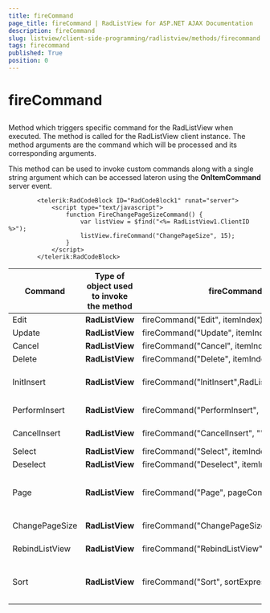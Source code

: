```yaml
---
title: fireCommand
page_title: fireCommand | RadListView for ASP.NET AJAX Documentation
description: fireCommand
slug: listview/client-side-programming/radlistview/methods/firecommand
tags: firecommand
published: True
position: 0
---
```


# fireCommand



## 

Method which triggers specific command for the RadListView when executed. The method is called for the RadListView client instance. The method arguments are the command which will be processed and its corresponding arguments.

This method can be used to invoke custom commands along with a single string argument which can be accessed lateron using the **OnItemCommand** server event.

````ASPNET
	    <telerik:RadCodeBlock ID="RadCodeBlock1" runat="server">
	        <script type="text/javascript">
	            function FireChangePageSizeCommand() {
	                var listView = $find("<%= RadListView1.ClientID %>");
	                listView.fireCommand("ChangePageSize", 15);
	            }
	        </script>
	    </telerik:RadCodeBlock>
````




|  **Command**  |  **Type of object used to invoke the method**  |  **fireCommand syntax**  |  **eventArgs details**  |
| ------ | ------ | ------ | ------ |
|Edit| **RadListView** |fireCommand("Edit", itemIndex)|Example: fireCommand("Edit", 0)|
|Update| **RadListView** |fireCommand("Update", itemIndex)|Example: fireCommand("Update", 0)|
|Cancel| **RadListView** |fireCommand("Cancel", itemIndex)|Example: fireCommand("Cancel", 0)|
|Delete| **RadListView** |fireCommand("Delete", itemIndex)|Example: fireCommand("Delete", 0)|
|InitInsert| **RadListView** |fireCommand("InitInsert",RadListViewInsertItemPosition)|RadListViewInsertItemPosition: None = 0,FirstItem = 1, LastItem = ""Example: fireCommand("InitInsert", 1)|
|PerformInsert| **RadListView** |fireCommand("PerformInsert", "")|Required but not usedExample: fireCommand("PerformInsesrt", "")|
|CancelInsert| **RadListView** |fireCommand("CancelInsert", "")|Required but not usedExample: fireCommand("CancelInsert", "")|
|Select| **RadListView** |fireCommand("Select", itemIndex)|Example: fireCommand("Select", 0)|
|Deselect| **RadListView** |fireCommand("Deselect", itemIndex)|Example: fireCommand("Deselect", 0)|
|Page| **RadListView** |fireCommand("Page", pageCommand)|string argument: "First", "Next", "Prev", "Last",numeric values as string presentationExample: fireCommand("Page", "First")|
|ChangePageSize| **RadListView** |fireCommand("ChangePageSize", pageSize)|Example: fireCommand("ChangePageSize", 15)|
|RebindListView| **RadListView** |fireCommand("RebindListView", "")|Required but not usedExample: fireCommand("RebindListView", "")|
|Sort| **RadListView** |fireCommand("Sort", sortExpression)|string argument: fieldName (mandatory), sortOrder (optional)Example:fireCommand("Sort", "ContactName DESC")|
